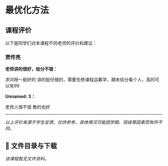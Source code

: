 # 最优化方法

## 课程评价

以下是同学们对本课程不同老师的评价和建议：

### 贾传亮

**老师讲的很好，给分不错：**

求问呀～挺好的 讲的挺仔细的，需要先修课程运筹学，期末给分看个人，高的可以有99

**Unnamed: 3：**

老师人很不错 教的也好

---

*以上评价来源于学生反馈，仅供参考。具体情况可能因学期、班级等因素而有所不同。*
## 📄 文件目录与下载

_该课程暂无文件资料。_
